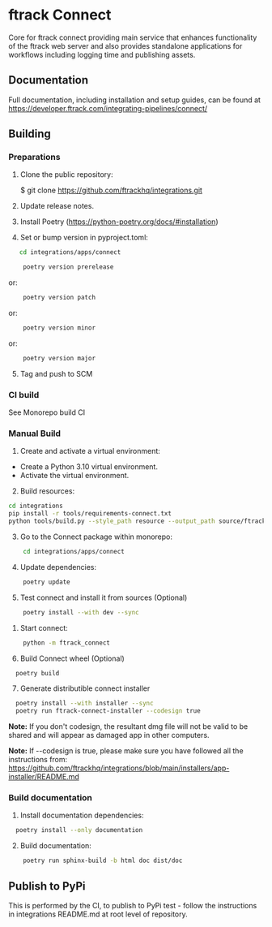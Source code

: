 # ftrack Connect

Core for ftrack connect providing main service that enhances
functionality of the ftrack web server and also provides standalone
applications for workflows including logging time and publishing assets.

## Documentation

Full documentation, including installation and setup guides, can be
found at <https://developer.ftrack.com/integrating-pipelines/connect/>

## Building

### Preparations

1. Clone the public repository:

    $ git clone https://github.com/ftrackhq/integrations.git

2. Update release notes.

3. Install Poetry (https://python-poetry.org/docs/#installation)

4. Set or bump version in pyproject.toml:

```bash
   cd integrations/apps/connect
```


```bash
    poetry version prerelease
```
or:
```bash
    poetry version patch
```
or:
```bash
    poetry version minor
```
or:
```bash
    poetry version major
```

5. Tag and push to SCM


### CI build

See Monorepo build CI

### Manual Build
1. Create and activate a virtual environment:
- Create a Python 3.10 virtual environment.
- Activate the virtual environment. 

2. Build resources:
```bash
cd integrations
pip install -r tools/requirements-connect.txt
python tools/build.py --style_path resource --output_path source/ftrack_connect/ui/resource.py --pyside_version 6 build_qt_resources apps/connect
```
3. Go to the Connect package within monorepo:

```bash
    cd integrations/apps/connect
```

4. Update dependencies:

```bash
    poetry update
```
5. Test connect and install it from sources (Optional)

```bash
    poetry install --with dev --sync
```
   1. Start connect:

   ```bash
       python -m ftrack_connect
   ```
6. Build Connect wheel (Optional)

```bash
  poetry build
```

7. Generate distributible connect installer

```bash
  poetry install --with installer --sync
  poetry run ftrack-connect-installer --codesign true
```
**Note:** If you don't codesign, the resultant dmg file will not be valid to be shared and will appear as damaged app in other computers.

**Note:** If --codesign is true, please make sure you have followed all the instructions from: https://github.com/ftrackhq/integrations/blob/main/installers/app-installer/README.md

### Build documentation

1. Install documentation dependencies:

```bash
  poetry install --only documentation
```

2. Build documentation:

```bash
    poetry run sphinx-build -b html doc dist/doc
```

## Publish to PyPi

This is performed by the CI, to publish to PyPi test - follow the instructions in integrations README.md at root level of 
repository.

